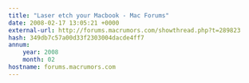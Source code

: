 ```yaml
---
title: "Laser etch your Macbook - Mac Forums"
date: 2008-02-17 13:05:21 +0000
external-url: http://forums.macrumors.com/showthread.php?t=289823
hash: 349db7c57a00d33f2303004dacde4ff7
annum:
    year: 2008
    month: 02
hostname: forums.macrumors.com
---
```



